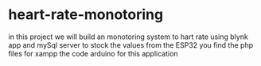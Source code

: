 # heart-rate-monotoring
in this project we will build an monotoring system to hart rate using blynk app and mySql server to stock the values from the ESP32
you find the php files for xampp 
the code arduino for this application 
